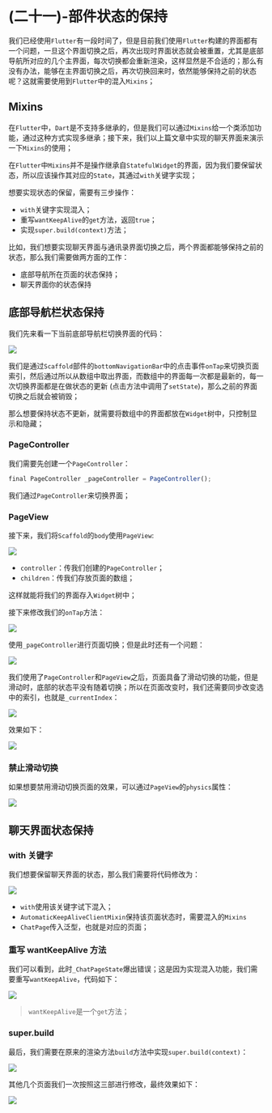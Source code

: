 # (二十一)-部件状态的保持

我们已经使用`Flutter`有一段时间了，但是目前我们使用`Flutter`构建的界面都有一个问题，一旦这个界面切换之后，再次出现时界面状态就会被重置，尤其是底部导航所对应的几个主界面，每次切换都会重新渲染，这样显然是不合适的；那么有没有办法，能够在主界面切换之后，再次切换回来时，依然能够保持之前的状态呢？这就需要使用到`Flutter`中的混入`Mixins`；

## Mixins

在`Flutter`中，`Dart`是不支持多继承的，但是我们可以通过`Mixins`给一个类添加功能，通过这种方式实现多继承；接下来，我们以上篇文章中实现的聊天界面来演示一下`Mixins`的使用；

在`Flutter`中`Mixins`并不是操作继承自`StatefulWidget`的界面，因为我们要保留状态，所以应该操作其对应的`State`，其通过`with`关键字实现；

想要实现状态的保留，需要有三步操作：

- `with`关键字实现混入；
- 重写`wantKeepAlive`的`get`方法，返回`true`；
- 实现`super.build(context)`方法；

比如，我们想要实现聊天界面与通讯录界面切换之后，两个界面都能够保持之前的状态，那么我们需要做两方面的工作：

- 底部导航所在页面的状态保持；
- 聊天界面你的状态保持

## 底部导航栏状态保持

我们先来看一下当前底部导航栏切换界面的代码：

![](./static/a7b26a1e00764211af71f24eb692c151~tplv-k3u1fbpfcp-zoom-in-crop-mark-1512-0-0-0.png)

我们是通过`Scaffold`部件的`bottomNavigationBar`中的点击事件`onTap`来切换页面索引，然后通过所以从数组中取出界面，而数组中的界面每一次都是最新的，每一次切换界面都是在做状态的更新 (点击方法中调用了`setState`)，那么之前的界面切换之后就会被销毁；

那么想要保持状态不更新，就需要将数组中的界面都放在`Widget`树中，只控制显示和隐藏；

### PageController

我们需要先创建一个`PageController`：

```js
final PageController _pageController = PageController();
```

我们通过`PageController`来切换界面；

### PageView

接下来，我们将`Scaffold`的`body`使用`PageView`:

![](./static/348c8678d7e74c3fa841b9090d6ad035~tplv-k3u1fbpfcp-zoom-in-crop-mark-1512-0-0-0.png)

- `controller`：传我们创建的`PageController`；
- `children`：传我们存放页面的数组；

这样就能将我们的界面存入`Widget`树中；

接下来修改我们的`onTap`方法：

![](./static/b22c6c4bdb7d41359465f7222db2202a~tplv-k3u1fbpfcp-zoom-in-crop-mark-1512-0-0-0.png)

使用`_pageController`进行页面切换；但是此时还有一个问题：

![](./static/8a3a251b4a1f4b3884248ec4dd7b8db1~tplv-k3u1fbpfcp-zoom-in-crop-mark-1512-0-0-0.png)

我们使用了`PageController`和`PageView`之后，页面具备了滑动切换的功能，但是滑动时，底部的状态平没有随着切换；所以在页面改变时，我们还需要同步改变选中的索引，也就是`_currentIndex`：

![](./static/95a4e3ca14934c6f9083d95bd2be5933~tplv-k3u1fbpfcp-zoom-in-crop-mark-1512-0-0-0.png)

效果如下：

![](./static/26e1e41ac24748d48c7b0d6675cdf292~tplv-k3u1fbpfcp-zoom-in-crop-mark-1512-0-0-0.png)

### 禁止滑动切换

如果想要禁用滑动切换页面的效果，可以通过`PageView`的`physics`属性：

![](./static/e7f140f54b9b41d7a1dd876f41b89638~tplv-k3u1fbpfcp-zoom-in-crop-mark-1512-0-0-0.png)

## 聊天界面状态保持

### with 关键字

我们想要保留聊天界面的状态，那么我们需要将代码修改为：

![](./static/ab9e2471d11f4296ac86ddadc093680b~tplv-k3u1fbpfcp-zoom-in-crop-mark-1512-0-0-0.png)

- `with`使用该关键字试下混入；
- `AutomaticKeepAliveClientMixin`保持该页面状态时，需要混入的`Mixins`
- `ChatPage`传入泛型，也就是对应的页面；

### 重写 wantKeepAlive 方法

我们可以看到，此时`_ChatPageState`爆出错误；这是因为实现混入功能，我们需要重写`wantKeepAlive`，代码如下：

![](./static/a96f810935b4405b988b2c179c5562f3~tplv-k3u1fbpfcp-zoom-in-crop-mark-1512-0-0-0.png)

> `wantKeepAlive`是一个`get`方法；

### super.build

最后，我们需要在原来的渲染方法`build`方法中实现`super.build(context)`：

![](./static/f9698e51a55b4b09b52533c3268db465~tplv-k3u1fbpfcp-zoom-in-crop-mark-1512-0-0-0.png)

其他几个页面我们一次按照这三部进行修改，最终效果如下：

![](./static/030822dc8f3946878e2f003e07f21844~tplv-k3u1fbpfcp-zoom-in-crop-mark-1512-0-0-0.png)

